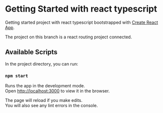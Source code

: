 # Getting Started with react typescript

Getting started project with react typescript bootstrapped  with [Create React App](https://github.com/facebook/create-react-app).

The project on this branch is a react routing project connected.


## Available Scripts

In the project directory, you can run:

### `npm start`

Runs the app in the development mode.\
Open [http://localhost:3000](http://localhost:3000) to view it in the browser.

The page will reload if you make edits.\
You will also see any lint errors in the console.